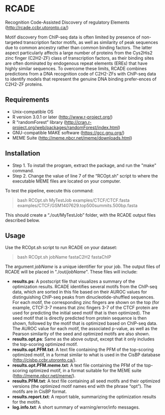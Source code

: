 # RCADE
Recognition Code-Assisted Discovery of regulatory Elements (http://rcade.ccbr.utoronto.ca/)

Motif discovery from ChIP-seq data is often limited by presence of non-targeted transcription factor motifs, as well as similarity of peak sequences due to common ancestry rather than common binding factors. The latter aspect particularly affects a large number of proteins from the Cys2His2 zinc finger (C2H2-ZF) class of transcription factors, as their binding sites are often dominated by endogenous repeat elements (EREs) that have highly similar sequences. To overcome these limits, RCADE combines predictions from a DNA recognition code of C2H2-ZFs with ChIP-seq data to identify models that represent the genuine DNA binding prefer-ences of C2H2-ZF proteins.


## Requirements
- Unix-compatible OS
- R version 3.0.1 or later (http://www.r-project.org/)
- R “randomForest” library (http://cran.r-project.org/web/packages/randomForest/index.html)
- GNU-compatible MAKE software (https://gcc.gnu.org/)
- MEME Suite (http://meme.nbcr.net/meme/downloads.html)
 
## Installation
- Step 1. To install the program, extract the package, and run the "make" command.
- Step 2. Change the value of line 7 of the “RCOpt.sh” script to where the executable MEME files are located on your computer.
 
To test the pipeline, execute this command:

> bash RCOpt.sh MyTestJob examples/CTCF/CTCF.fasta examples/CTCF/GSM1407629.top500summits.500bp.fasta

This should create a “./out/MyTestJob” folder, with the RCADE output files described below.
 
## Usage
Use the RCOpt.sh script to run RCADE on your dataset:

> bash RCOpt.sh jobName fastaC2H2 fastaChIP

The argument _jobName_ is a unique identifier for your job. The output files of RCADE will be placed in "./out/_jobName_". These files will include:

- **results.ps**: A postscript file that visualizes a summary of the optimization results. RCADE identifies several motifs from the ChIP-seq data, which are sorted in this file based on their AUROC values for distinguishing ChIP-seq peaks from dinucleotide-shuffled sequences. For each motif, the corresponding zinc fingers are shown on the top (for example, CTCF:3-7 means that zinc fingers 3-7 of the CTCF protein are used for predicting the initial seed motif that is then optimized). The seed motif that is directly predicted from protein sequence is then shown, followed by the motif that is optimized based on ChIP-seq data. The AUROC value for each motif, the associated p-value, as well as the Pearson similarity of the seed and optimized motifs are also shown.
- **results.opt.ps**: Same as the above output, except that it only includes the top-scoring optimized motif.
- **results.opt.PFM.txt**: A text file containing the PFM of the top-scoring optimized motif, in a format similar to what is used in the CisBP database (http://cisbp.ccbr.utoronto.ca/).
- **results.opt.PFM.meme.txt**: A text file containing the PFM of the top-scoring optimized motif, in a format suitable for the MEME suite (http://meme.nbcr.net/meme/).
- **results.PFM.txt**: A text file containing all seed motifs and their optimized versions (the optimized motif names end with the phrase “opt”). The motifs are in CisBP format.
- **results.report.txt**: A report table, summarizing the optimization results for the motifs.
- **log.info.txt**: A short summary of warning/error/info messages.
